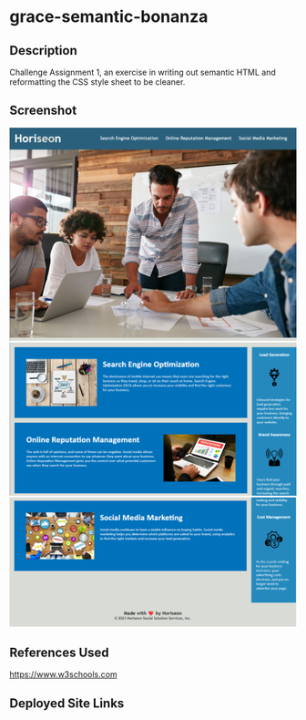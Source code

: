 # grace-semantic-bonanza

## Description

Challenge Assignment 1, an exercise in writing out semantic HTML and reformatting the CSS style sheet to be cleaner.

## Screenshot

![Alt text](<Screenshot 2023-12-21 184323.png>)
![Alt text](<Screenshot 2023-12-21 184333.png>)
![Alt text](<Screenshot 2023-12-21 184339.png>)

## References Used

https://www.w3schools.com

## Deployed Site Links

